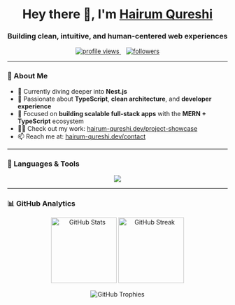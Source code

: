 <!-- Banner / Header -->
<h1 align="center">Hey there 👋, I'm <a href="https://hairum-qureshi.dev">Hairum Qureshi</a></h1>
<h3 align="center">Building clean, intuitive, and human-centered web experiences</h3>

<p align="center">
  <a href="https://komarev.com/ghpvc/?username=hairum-qureshi">
    <img src="https://komarev.com/ghpvc/?username=hairum-qureshi&label=Profile+Views&color=blue&style=flat-square" alt="profile views"/>
  </a>
  &nbsp;&nbsp;
  <a href="https://github.com/hairum-qureshi">
    <img src="https://img.shields.io/github/followers/hairum-qureshi?label=Followers&style=flat-square" alt="followers"/>
  </a>
</p>

---

### 🚀 About Me

- 🌱 Currently diving deeper into **Nest.js**  
- 🧠 Passionate about **TypeScript**, **clean architecture**, and **developer experience**  
- 🧩 Focused on **building scalable full-stack apps** with the **MERN + TypeScript** ecosystem  
- 👨‍💻 Check out my work: [hairum-qureshi.dev/project-showcase](https://hairum-qureshi.dev/project-showcase)  
- 📫 Reach me at: [hairum-qureshi.dev/contact](https://hairum-qureshi.dev/contact)

---

### 🧰 Languages & Tools

<p align="center">
  <img src="https://skillicons.dev/icons?i=typescript,react,nodejs,express,mongodb,tailwind,redis,firebase,html,js" />
</p>

---

### 📊 GitHub Analytics

<p align="center">
  <img src="https://github-readme-stats.vercel.app/api?username=hairum-qureshi&show_icons=true&theme=transparent&hide_border=true" alt="GitHub Stats" height="150" />
  <img src="https://github-readme-streak-stats.herokuapp.com?user=hairum-qureshi&theme=transparent&hide_border=true" alt="GitHub Streak" height="150" />
</p>

<p align="center">
  <img src="https://github-readme-trophy.vercel.app/?username=hairum-qureshi&theme=onedark&no-bg=true&no-frame=true&margin-w=10" alt="GitHub Trophies" />
</p>

